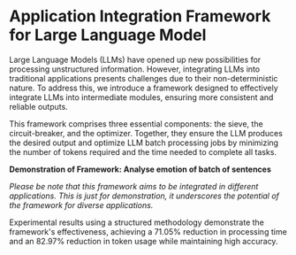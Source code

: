 # Application Integration Framework for Large Language Model
Large Language Models (LLMs) have opened up new possibilities for processing unstructured information. However, integrating LLMs into traditional applications presents challenges due to their non-deterministic nature. To address this, we introduce a framework designed to effectively integrate LLMs into intermediate modules, ensuring more consistent and reliable outputs.

This framework comprises three essential components: the sieve, the circuit-breaker, and the optimizer. Together, they ensure the LLM produces the desired output and optimize LLM batch processing jobs by minimizing the number of tokens required and the time needed to complete all tasks.

**Demonstration of Framework: Analyse emotion of batch of sentences**

_Please be note that this framework aims to be integrated in different applications. This is just for demonstration, it underscores the potential of the framework for diverse applications._

Experimental results using a structured methodology demonstrate the framework's effectiveness, achieving a 71.05% reduction in processing time and an 82.97% reduction in token usage while maintaining high accuracy.
